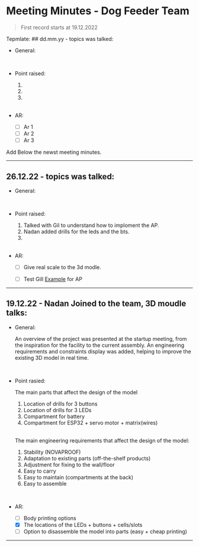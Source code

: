 # Meeting Minutes - Dog Feeder Team

>First record starts at 19.12.2022

Tepmlate: ## dd.mm.yy - topics was talked:
- General:

    
    <br>
- Point raised:

    1.
    2.
    3.
    <br>
- AR:

    - [ ] Ar 1
    - [ ] Ar 2
    - [ ] Ar 3

Add Below the newst meeting minutes.
___
## 26.12.22 - topics was talked:
- General:

    <br>
- Point raised:

    1. Talked with Gil to understand how to imploment the AP.
    2. Nadan added drills for the leds and the bts.
    3.
    <br>
- AR:
    - [ ] Give real scale to the 3d modle. 
    - [ ] Test Gill [Example](https://github.com/giltal/ESP32_Course/blob/a52594c3e780bc992efb3def38f33001c21793ff/CodeExamples/WiFi/ESP32_WiFi_Lab_AP.ino) for AP
    

___
## 19.12.22 - Nadan Joined to the team, 3D moudle talks:
- General:

    An overview of the project was presented at the startup meeting, from the inspiration for the facility to the current assembly. An engineering requirements and constraints display was added, helping to improve the existing 3D model in real time.

<br>

- Point rasied:

    The main parts that affect the design of the model
  
    1. Location of drills for 3 buttons
    2. Location of drills for 3 LEDs
    3. Compartment for battery
    4. Compartment for ESP32 + servo motor + matrix(wires)
    
    <br>

    The main engineering requirements that affect the design of the model:

    1. Stability (NOVAPROOF)
    2. Adaptation to existing parts (off-the-shelf products)
    3. Adjustment for fixing to the wall/floor
    4. Easy to carry
    5. Easy to maintain (compartments at the back)
    6. Easy to assemble
<br>

- AR:

    - [ ] Body printing options
    - [x] The locations of the LEDs + buttons + cells/slots
    - [ ] Option to disassemble the model into parts (easy + cheap printing)

 ___
 
